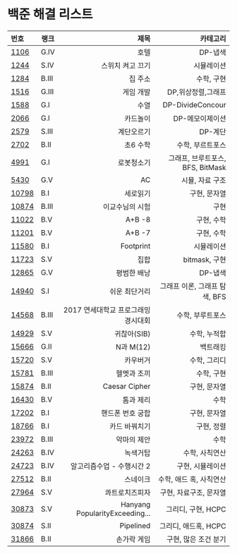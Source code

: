 # 백준 해결 리스트


|번호|랭크|제목|카테고리|
|:---|---|---:|------:|
|[1106](https://www.acmicpc.net/problem/1106)|G.IV|호텔|DP-냅색|  
|[1244](https://www.acmicpc.net/problem/1244)|S.IV|스위치 켜고 끄기|시뮬레이션| 
|[1284](https://www.acmicpc.net/problem/1284)|B.III|집 주소|수학, 구현| 
|[1516](https://www.acmicpc.net/problem/1516)|G.III|게임 개발| DP,위상정렬,그래프|  
|[1588](https://www.acmicpc.net/problem/1588)|G.I|수열|DP-DivideConcour|
|[2066](https://www.acmicpc.net/problem/2066)|G.I|카드놀이|DP-메모이제이션|
|[2579](https://www.acmicpc.net/problem/2579)|S.III|계단오르기|DP-계단| 
|[2702](https://www.acmicpc.net/problem/2702)|B.II|초6 수학|수학, 부르트포스| 
|[4991](https://www.acmicpc.net/problem/4991)|G.I|로봇청소기|그래프, 브루트포스, BFS, BitMask|
|[5430](https://www.acmicpc.net/problem/5430)|G.V|AC|시뮬, 자료 구조|
|[10798](https://www.acmicpc.net/problem/10798)|B.I|세로읽기|구현, 문자열|
|[10874](https://www.acmicpc.net/problem/10874)|B.III|이교수님의 시험|구현|
|[11022](https://www.acmicpc.net/problem/11022)|B.V|A+B -8|구현, 수학|
|[11201](https://www.acmicpc.net/problem/11021)|B.V|A+B -7|구현, 수학|
|[11580](https://www.acmicpc.net/problem/11580)|B.I|Footprint|시뮬레이션|
|[11723](https://www.acmicpc.net/problem/11723)|S.V|집합|bitmask, 구현|
|[12865](https://www.acmicpc.net/problem/12865)|G.V|평범한 배낭| DP-냅색|
|[14940](https://www.acmicpc.net/problem/14940)|S.I|쉬운 최단거리| 그래프 이론, 그래프 탐색, BFS|
|[14568](https://www.acmicpc.net/problem/14568)|B.III|2017 연세대학교 프로그래밍 경시대회| 수학, 부루트포스|
|[14929](https://www.acmicpc.net/problem/14920)|S.V|귀찮아(SIB)| 수학, 누적합|
|[15666](https://www.acmicpc.net/problem/15666)|G.II|N과 M(12)|백트래킹|
|[15720](https://www.acmicpc.net/problem/15720)|S.V|카우버거|수학, 그리디|
|[15781](https://www.acmicpc.net/problem/15781)|B.III|헬멧과 조끼|수학, 구현|
|[15874](https://www.acmicpc.net/problem/15874)|B.II|Caesar Cipher|구현, 문자열|
|[16430](https://www.acmicpc.net/problem/16430)|B.V|톰과 제리|수학|
|[17202](https://www.acmicpc.net/problem/17202)|B.I|핸드폰 번호 궁합|구현, 문자열|
|[18766](https://www.acmicpc.net/problem/18766)|B.I|카드 바꿔치기|구현, 정렬|
|[23972](https://www.acmicpc.net/problem/23972)|B.III|악마의 제안|수학|
|[24263](https://www.acmicpc.net/problem/24263)|B.IV|녹색거탑|수학, 사칙연산|
|[24723](https://www.acmicpc.net/problem/24723)|B.IV|알고리즘수업 - 수행시간 2|구현, 시뮬레이션|
|[27512](https://www.acmicpc.net/problem/27512)|B.II|스네이크|수학, 애드 혹, 사칙연산|
|[27964](https://www.acmicpc.net/problem/27694)|S.V|콰트로치즈피자|구현, 자료구조, 문자열|
|[30873](https://www.acmicpc.net/problem/30873)|S.V|Hanyang PopularityExceeding...|그리디, 구현, HCPC|
|[30874](https://www.acmicpc.net/problem/30874)|S.II|Pipelined|그리디, 애드혹, HCPC|
|[31866](https://www.acmicpc.net/problem/31866)|B.II|손가락 게임|구현, 많은 조건 분기|



